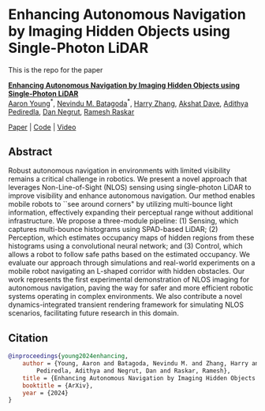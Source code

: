 # Enhancing Autonomous Navigation by Imaging Hidden Objects using Single-Photon LiDAR

This is the repo for the paper

**[Enhancing Autonomous Navigation by Imaging Hidden Objects using Single-Photon LiDAR](docs/assets/young2024robospad.pdf)**  
[Aaron Young](https://AaronYoung5.github.io/)<sup>\*</sup>, [Nevindu M. Batagoda](https://www.linkedin.com/in/nevindu-b-664a3613b/)<sup>\*</sup>, [Harry Zhang](https://www.linkedin.com/in/haorui-zhang1018), [Akshat Dave](https://akshatdave.github.io/), [Adithya Pediredla](https://sites.google.com/view/adithyapediredla/), [Dan Negrut](https://sbel.wisc.edu/negrut-dan/), [Ramesh Raskar](https://www.media.mit.edu/people/raskar/overview/)  

[Paper](docs/assets/young2024robospad.pdf) | [Code](https://github.com/camera-culture/nlos-aided-autonomous-navigation) | [Video](https://youtu.be/0GoUi0wrNMM)

## Abstract

Robust autonomous navigation in environments with limited visibility remains a critical challenge in robotics. We present a novel approach that leverages Non-Line-of-Sight (NLOS) sensing using single-photon LiDAR to improve visibility and enhance autonomous navigation. Our method enables mobile robots to ``see around corners" by utilizing multi-bounce light information, effectively expanding their perceptual range without additional infrastructure. We propose a three-module pipeline: (1) Sensing, which captures multi-bounce histograms using SPAD-based LiDAR; (2) Perception, which estimates occupancy maps of hidden regions from these histograms using a convolutional neural network; and (3) Control, which allows a robot to follow safe paths based on the estimated occupancy. We evaluate our approach through simulations and real-world experiments on a mobile robot navigating an L-shaped corridor with hidden obstacles. Our work represents the first experimental demonstration of NLOS imaging for autonomous navigation, paving the way for safer and more efficient robotic systems operating in complex environments. We also contribute a novel dynamics-integrated transient rendering framework for simulating NLOS scenarios, facilitating future research in this domain.

## Citation

```bibtex
@inproceedings{young2024enhancing,
    author = {Young, Aaron and Batagoda, Nevindu M. and Zhang, Harry and Dave, Akshat and 
        Pediredla, Adithya and Negrut, Dan and Raskar, Ramesh},
    title = {Enhancing Autonomous Navigation by Imaging Hidden Objects using Single-Photon LiDAR},
    booktitle = {ArXiv},
    year = {2024}
}
```